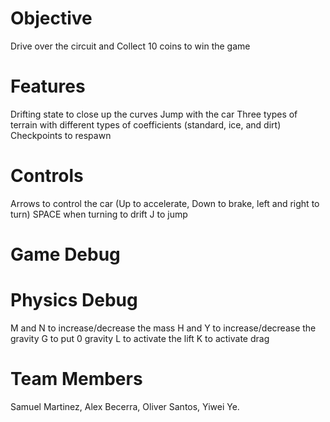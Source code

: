 # Objective
Drive over the circuit and Collect 10 coins to win the game 

# Features
Drifting state to close up the curves
Jump with the car 
Three types of terrain with different types of coefficients (standard, ice, and dirt)
Checkpoints to respawn 

# Controls
Arrows to control the car (Up to accelerate, Down to brake, left and right to turn)
SPACE when turning to drift
J to jump

# Game Debug


# Physics Debug
M and N to  increase/decrease  the mass
H and Y to increase/decrease the gravity 
G to put 0 gravity
L to activate the lift 
K to activate drag



# Team Members
Samuel Martinez, Alex Becerra, Oliver Santos, Yiwei Ye.
